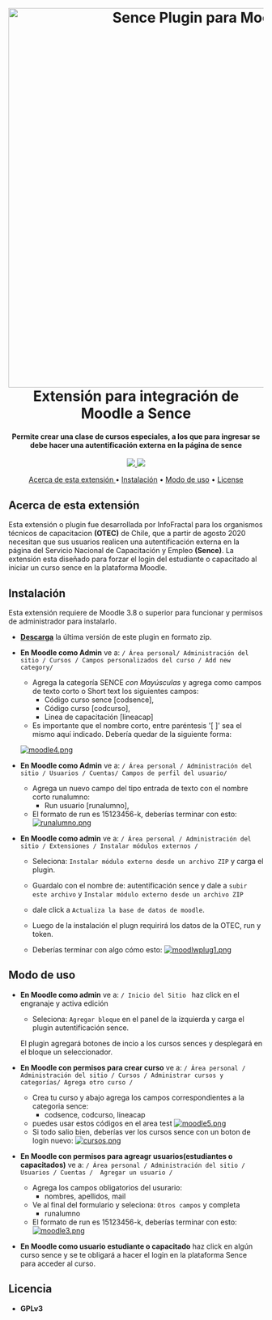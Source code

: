 
<h1 align="center">
  <br>
  <a href="infofractal.io"><img src="https://i.postimg.cc/x1VFSc3T/IF-moodle-sence.png" alt="Sence Plugin para Moodle" width="750"></a>
  <br>
  Extensión para integración de Moodle a Sence
  <br>
</h1>

<h4 align="center"> Permite crear una clase de cursos especiales, a los que para ingresar se debe hacer una autentificación externa en la página de sence</h4>

<p align="center">


  <a href="https://saythanks.io/to/contacto%40infofractal.io">
      <img src="https://img.shields.io/badge/Say%20Thanks-!-1EAEDB.svg">
  </a>
  <a href="https://paypal.me/infofractal">
    <img src="https://img.shields.io/badge/$-donate-ff69b4.svg?maxAge=2592000&amp;style=flat">
  </a>
</p>

<p align="center">
  <a href="#Acerca de">Acerca de esta extensión </a> •
  <a href="#Instalación">Instalación</a> •
  <a href="#Modo de uso">Modo de uso</a> •
  <a href="#license">License</a>
</p>




## Acerca de esta extensión
Esta extensión o plugin fue desarrollada por InfoFractal para los organismos técnicos de capacitacion **(OTEC)** de Chile, que a partir de agosto 2020 necesitan que sus usuarios realicen una autentificación externa en la página del Servicio Nacional de Capacitación y Empleo **(Sence)**.
La extensión esta diseñado para forzar el login del estudiante o capacitado al iniciar un curso sence en la plataforma Moodle.

## Instalación
Esta extensión requiere de Moodle 3.8 o superior para funcionar y permisos de administrador para instalarlo. 
* **[Descarga](https://github.com/InfoFractal/if_moodle_sence/archive/master.zip)** la última versión de este plugin en formato zip.

* **En Moodle como Admin** ve a: `/ Área personal/ Administración del sitio / Cursos / Campos personalizados del curso / Add new category/`
	* Agrega la categoría SENCE *con Mayúsculas* y agrega como campos de texto corto o Short text los siguientes campos: 
		* Código curso sence [codsence], 
		* Código curso [codcurso],
		* Linea de capacitación [lineacap]
	* Es importante que el nombre corto, entre paréntesis '[ ]' sea el mismo aquí indicado. Debería quedar de la siguiente forma:

	[![moodle4.png](https://i.postimg.cc/4dGy3t12/moodle4.png)](https://postimg.cc/JyTM6svj) 

* **En Moodle como Admin** ve a: `/ Área personal / Administración del sitio / Usuarios / Cuentas/ Campos de perfil del usuario/`
	* Agrega un nuevo campo del tipo entrada de texto con el nombre corto runalumno: 
		* Run usuario [runalumno], 
	* El formato de run es 15123456-k, deberías terminar con esto:
	[![runalumno.png](https://i.postimg.cc/RZW6c5sk/runalumno.png)](https://postimg.cc/WdP1vKP8)


* **En Moodle como admin** ve a: `/ Área personal / Administración del sitio / Extensiones / Instalar módulos externos /`
	* Seleciona: `Instalar módulo externo desde un archivo ZIP` y carga el plugin.

	* Guardalo con el nombre de: autentificación sence y dale a `subir este archivo` y `Instalar módulo externo desde un archivo ZIP` 
	* dale click a `Actualiza la base de datos de moodle`.

	* Luego de la instalación el plugn requirirá los datos de la OTEC, run y token.

	* Deberías terminar con algo cómo esto:
	[![moodlwplug1.png](https://i.postimg.cc/qq64pv3M/moodlwplug1.png)](https://postimg.cc/Cn0WNY7W)
	
## Modo de uso


* **En Moodle como admin** ve a: `/ Inicio del Sitio ` haz click en el engranaje y activa edición 
	* Seleciona: `Agregar bloque` en el panel de la izquierda y carga el plugin autentificación sence.

	El plugin agregará botones de incio a los cursos sences y desplegará en el bloque un seleccionador. 
 
* **En Moodle con permisos para crear curso** ve a: `/ Área personal / Administración del sitio / Cursos / Administrar cursos y categorías/ Agrega otro curso /`
	* Crea tu curso y abajo agrega los campos correspondientes a la categoria sence: 
		* codsence, codcurso, lineacap 
	* puedes usar estos códigos en el area test [![moodle5.png](https://i.postimg.cc/rmnp9pWq/moodle5.png)](https://postimg.cc/FdSmrND6)
	* Si todo salio bien, deberías ver los cursos sence con un boton de login nuevo:
	[![cursos.png](https://i.postimg.cc/NjHKLhjp/cursos.png)](https://postimg.cc/LJm90bf1)

* **En Moodle con permisos para agreagr usuarios(estudiantes o capacitados)** ve a: `/ Área personal / Administración del sitio / Usuarios / Cuentas /  Agregar un usuario /`

	* Agrega los campos obligatorios del usurario: 
		* nombres, apellidos, mail 
	* Ve al final del formulario y seleciona: ` Otros campos ` y completa
		* runalumno 
	* El formato de run es 15123456-k, deberías terminar con esto:
	[![moodle3.png](https://i.postimg.cc/pTbc7VBt/moodle3.png)](https://postimg.cc/3y1Z0T6L)


* **En Moodle como usuario estudiante o capacitado** haz click en algún curso sence y se te obligará a hacer el login en la plataforma Sence para acceder al curso. 

## Licencia

*  **GPLv3**
	

